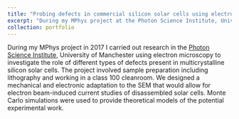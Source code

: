 ```yaml
---
title: "Probing defects in commercial silicon solar cells using electron microscopy"
excerpt: "During my MPhys project at the Photon Science Institute, University of Manchester I used electron microscopy to investigate the role of different types of defects present in multicrystalline silicon solar cells."
collection: portfolio
---
```


During my MPhys project in 2017 I carried out research in the [Photon Science Institute](https://www.psi.manchester.ac.uk/), University of Manchester using electron microscopy to investigate the role of different types of defects present in multicrystalline silicon solar cells. The project involved sample preparation including lithography and working in a class 100 cleanroom. We designed a mechanical and electronic adaptation to the SEM that would allow for electron beam-induced current studies of disassembled solar cells. Monte Carlo simulations were used to provide theoretical models of the potential experimental work.
